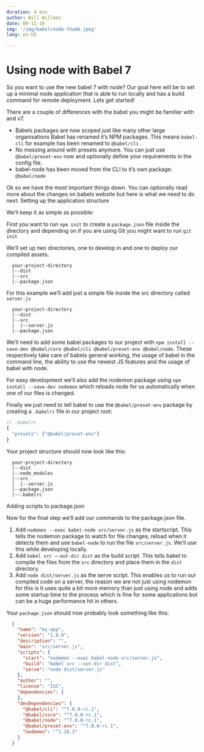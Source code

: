 ```yaml
---
duration: 4 min
author: Will Willems
date: 09-11-18
img: '/img/babel+node-thumb.jpeg'
lang: en-US

---
```

# Using node with Babel 7

So you want to use the new babel 7 with node? Our goal here will be to set up a minimal node application that is able to run locally and has a build command for remote deployment. Lets get started!

There are a couple of differences with the babel you might be familiar with and v7.

* Babels packages are now scoped just like many other large organisations Babel has renamed it’s NPM packages. This means `babel-cli` for example has been renamed to `@babel/cli` .
* No messing around with presets anymore. You can just use `@babel/preset-env` now and optionally define your requirements in the config file.
* babel-node has been moved from the CLI to it’s own package: `@babel/node`

Ok so we have the most important things down. You can optionally read more about the changes on babels website but here is what we need to do next:
Setting up the application structure

We’ll keep it as simple as possible:

First you want to run `npm init` to create a `package.json` file inside the directory and depending on if you are using Git you might want to run `git init`

We’ll set up two directories, one to develop in and one to deploy our compiled assets.
```
  your-project-directory
  |--dist
  |--src
  |--package.json
```

For this example we’ll add just a simple file inside the src directory called `server.js`
```
  your-project-directory
  |--dist
  |--src
  |  |--server.js
  |--package.json
```

We’ll need to add some babel packages to our project with `npm install --save-dev @babel/core @babel/cli @babel/preset-env @babel/node`. These respectively take care of babels general working, the usage of babel in the command line, the ability to use the newest JS features and the usage of babel with node.

For easy development we’ll also add the nodemon package using `npm install --save-dev nodemon` which reloads node for us automatically when one of our files is changed.

Finally we just need to tell babel to use the `@babel/preset-env` package by creating a `.babelrc` file in our project root:

``` js
// .babelrc
{
  "presets": ["@babel/preset-env"]
}
```

Your project structure should now look like this:

```
  your-project-directory
  |--dist
  |--node_modules
  |--src
  |  |--server.js
  |--package.json
  |--.babelrc
```

Adding scripts to package.json

Now for the final step we’ll add our commands to the package.json file.

1. Add `nodemon --exec babel-node src/server.js` as the startscript. This tells the nodemon package to watch for file changes, reload when it detects them and use `babel-node` to run the file `src/server.js`. We’ll use this while developing locally.
2. Add `babel src —-out-dir dist` as the build script. This tells babel to compile the files from the `src` directory and place them in the `dist` directory.
3. Add `node dist/server.js` as the serve script. This enables us to run our compiled code on a server, the reason we are not just using nodemon for this is it uses quite a bit more memory than just using node and adds some startup time to the process which is fine for some applications but can be a huge performance hit in others.

Your `package.json` should now probably look something like this:

``` json
  {
    "name": "my-app",
    "version": "1.0.0",
    "description": "",
    "main": "src/server.js",
    "scripts": {
      "start": "nodemon --exec babel-node src/server.js",
      "build": "babel src --out-dir dist",
      "serve": "node dist/server.js"
    },
    "author": "",
    "license": "ISC",
    "dependencies": {
    },
    "devDependencies": {
      "@babel/cli": "^7.0.0-rc.1",
      "@babel/core": "^7.0.0-rc.1",
      "@babel/node": "^7.0.0-rc.1",
      "@babel/preset-env": "^7.0.0-rc.1",
      "nodemon": "^1.18.3"
    }
  }
```
